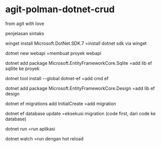 # agit-polman-dotnet-crud
from agit with love

penjelasan sintaks

winget install Microsoft.DotNet.SDK.7
=install dotnet sdk via winget

dotnet new webapi
=membuat proyek webapi

dotnet add package Microsoft.EntityFrameworkCore.Sqlite
=add lib ef sqllite ke proyek

dotnet tool install --global dotnet-ef
=add cmd ef

dotnet add package Microsoft.EntityFrameworkCore.Design
=add lib ef design

dotnet ef migrations add InitialCreate
=add migration

dotnet ef database update
=eksekusi migration (code first, dari code ke database)

dotnet run
=run aplikasi

dotnet watch
=run dengan hot reload